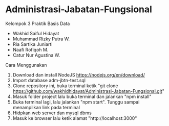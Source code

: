# Administrasi-Jabatan-Fungsional

Kelompok 3 Praktik Basis Data
- Wakhid Saiful Hidayat
- Muhammad Rizky Putra W.
- Ria Sartika Juniarti
- Naafi Rofiqoh M.
- Catur Nur Agustina W.

Cara Menggunakan
1. Download dan install NodeJS https://nodejs.org/en/download/
2. Import database adm-jbtn-test.sql
3. Clone repository ini, buka terminal ketik "git clone https://github.com/wakhidhidayat/Administrasi-Jabatan-Fungsional.git"
4. Masuk folder project lalu buka terminal dan jalankan "npm install"
5. Buka terminal lagi, lalu jalankan "npm start". Tunggu sampai menampilkan link pada terminal
6. Hidpkan web server dan mysql dbms
7. Masuk ke browser lalu ketik alamat "http://localhost:3000"
